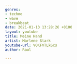 ```yaml
---
genres:
- techno
- wave
- breakbeat
date: 2021-01-13 13:28:26 +0100
layout: youtube
title: Meine Hand
artist: Marlene Stark
youtube-url: VOKFVTLkGcs
author: Raul

---
```

